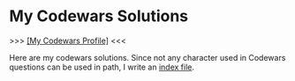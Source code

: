 # My Codewars Solutions

\>>> [[My Codewars Profile]](https://www.codewars.com/users/QuarticCat) <<<

Here are my codewars solutions. Since not any character used in Codewars questions can be used in path, I write an [index file](/index.md).
